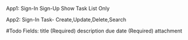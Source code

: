 App1:
Sign-In
Sign-Up
Show Task List Only

App2:
Sign-In
Task- Create,Update,Delete,Search

#Todo Fields:
title (Required)
description	
due date (Required)
attachment